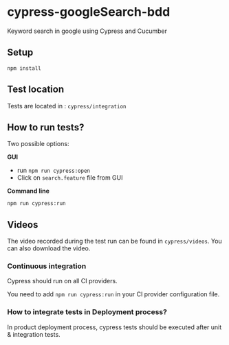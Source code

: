 # cypress-googleSearch-bdd
Keyword search in google using Cypress and Cucumber

## Setup
`npm install`

## Test location
Tests are located in : `cypress/integration`


## How to run tests?
Two possible options:

  **GUI**

  - run `npm run cypress:open`
  - Click on `search.feature` file from GUI


  **Command line**

  `npm run cypress:run`
  
 
## Videos
The video recorded during the test run can be found in `cypress/videos`. You can also download the video.


### Continuous integration 

Cypress should run on all CI providers. 

You need to add `npm run cypress:run` in your CI provider configuration file.

### How to integrate tests in Deployment process?

In product deployment process, cypress tests should be executed after unit & integration tests.

